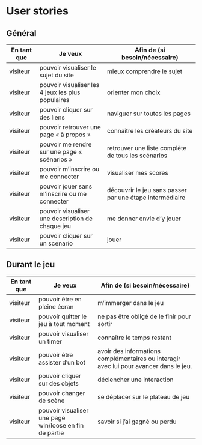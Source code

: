 # User stories

## Général

| En tant que | Je veux | Afin de (si besoin/nécessaire) |
|--|--|--|
| visiteur | pouvoir visualiser le sujet du site  | mieux comprendre le sujet|
| visiteur | pouvoir visualiser les 4 jeux les plus populaires | orienter mon choix |
| visiteur | pouvoir cliquer sur des liens | naviguer sur toutes les pages |
| visiteur | pouvoir retrouver une page « à propos »  | connaitre les créateurs du site |
| visiteur | pouvoir me rendre sur une page « scénarios »  | retrouver une liste complète de tous les scénarios|
| visiteur | pouvoir m’inscrire ou me connecter  | visualiser mes scores|
| visiteur | pouvoir jouer sans m’inscrire ou me connecter  | découvrir le jeu sans passer par une étape intermédiaire |
| visiteur | pouvoir visualiser une description de chaque jeu  | me donner envie d’y jouer |
| visiteur | pouvoir cliquer sur un scénario   | jouer |

## Durant le jeu

| En tant que | Je veux | Afin de (si besoin/nécessaire) |
|--|--|--|
| visiteur |pouvoir être en pleine écran  | m’immerger dans le jeu|
| visiteur |pouvoir quitter le jeu à tout moment   | ne pas être obligé de le finir pour sortir|
| visiteur | pouvoir visualiser un timer  |connaître le temps restant|
| visiteur | pouvoir être assister d’un bot   | avoir des informations complémentaires ou interagir avec lui pour avancer dans le jeu.|
| visiteur | pouvoir cliquer sur des objets  | déclencher une interaction|
| visiteur | pouvoir changer de scène   | se déplacer sur le plateau de jeu|
| visiteur | pouvoir visualiser une page win/loose en fin de partie |savoir si j’ai gagné ou perdu |
